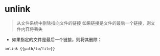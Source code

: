 # unlink

> 从文件系统中删除指向文件的链接
> 如果链接是文件的最后一个链接，则文件内容将丢失

- 如果指定的文件是最后一个链接，则将其删除：

`unlink {{path/to/file}}`

[#]: contributors: ([Datura stramonium L.])